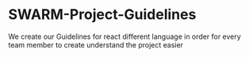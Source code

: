 # SWARM-Project-Guidelines
We create our Guidelines for react different language in order for every team member to create understand the project easier
